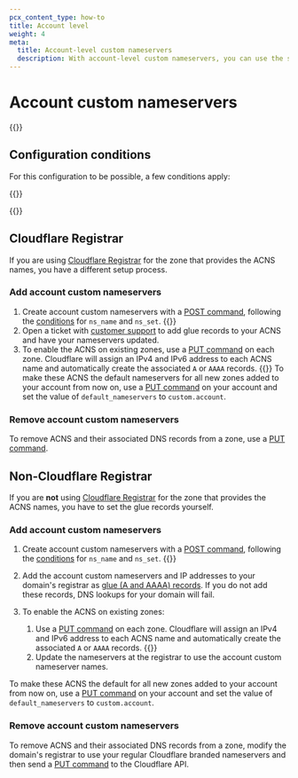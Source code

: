 ```yaml
---
pcx_content_type: how-to
title: Account level
weight: 4
meta:
  title: Account-level custom nameservers
  description: With account-level custom nameservers, you can use the same custom nameservers for different zones in the account. The domain that provides the nameservers names does not have to exist as a zone within a Cloudflare account.
---
```


# Account custom nameservers

{{<render file="_acns-tcns-intro.md" withParameters="Account;;A;;account;;zones;;account " >}}

## Configuration conditions

For this configuration to be possible, a few conditions apply:

{{<render file="_acns-tcns-conditions.md" withParameters="account;;you;;You" >}}

{{<render file="_acns-tcns-byoip.md" withParameters="Account;;account" >}}

## Cloudflare Registrar

If you are using [Cloudflare Registrar](/registrar/) for the zone that provides the ACNS names, you have a different setup process.

### Add account custom nameservers

1. Create account custom nameservers with a [POST command](/api/operations/account-level-custom-nameservers-add-account-custom-nameserver), following the [conditions](#configuration-conditions) for `ns_name` and `ns_set`.
{{<render file="_ns-set-omission-callout.md">}}
2. Open a ticket with [customer support](https://support.cloudflare.com/hc/articles/200172476) to add glue records to your ACNS and have your nameservers updated.
3. To enable the ACNS on existing zones, use a [PUT command](/api/operations/account-level-custom-nameservers-usage-for-a-zone-set-account-custom-nameserver-related-zone-metadata) on each zone. Cloudflare will assign an IPv4 and IPv6 address to each ACNS name and automatically create the associated `A` or `AAAA` records.
{{<render file="_ns-set-omission-callout.md">}}
To make these ACNS the default nameservers for all new zones added to your account from now on, use a [PUT command](/api/operations/accounts-update-account) on your account and set the value of `default_nameservers` to `custom.account`.

### Remove account custom nameservers

To remove ACNS and their associated DNS records from a zone, use a [PUT command](/api/operations/account-level-custom-nameservers-usage-for-a-zone-set-account-custom-nameserver-related-zone-metadata).

## Non-Cloudflare Registrar

If you are **not** using [Cloudflare Registrar](/registrar/) for the zone that provides the ACNS names, you have to set the glue records yourself.

### Add account custom nameservers

1. Create account custom nameservers with a [POST command](/api/operations/account-level-custom-nameservers-add-account-custom-nameserver), following the [conditions](#configuration-conditions) for `ns_name` and `ns_set`.
{{<render file="_ns-set-omission-callout.md">}}
2. Add the account custom nameservers and IP addresses to your domain's registrar as [glue (A and AAAA) records](https://www.ietf.org/rfc/rfc1912.txt). If you do not add these records, DNS lookups for your domain will fail.
3. To enable the ACNS on existing zones:

    1.  Use a [PUT command](/api/operations/account-level-custom-nameservers-usage-for-a-zone-set-account-custom-nameserver-related-zone-metadata) on each zone. Cloudflare will assign an IPv4 and IPv6 address to each ACNS name and automatically create the associated `A` or `AAAA` records.
    {{<render file="_ns-set-omission-callout.md">}}
    2.  Update the nameservers at the registrar to use the account custom nameserver names.

To make these ACNS the default for all new zones added to your account from now on, use a [PUT command](/api/operations/accounts-update-account) on your account and set the value of `default_nameservers` to `custom.account`.

### Remove account custom nameservers

To remove ACNS and their associated DNS records from a zone, modify the domain's registrar to use your regular Cloudflare branded nameservers and then send a [PUT command](/api/operations/account-level-custom-nameservers-usage-for-a-zone-set-account-custom-nameserver-related-zone-metadata) to the Cloudflare API.